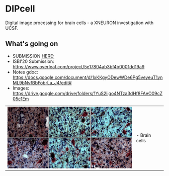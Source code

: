 DIPcell
=======

Digital image processing for brain cells - a XNEURON investigation with UCSF.

What's going on
---------------

-	SUBMISSION [HERE:](ISBI20_0803_MS.pdf)
-	ISBI'20 Submission: https://www.overleaf.com/project/5e17804ab3bf4b0001dd19a9
-	Notes gdoc: https://docs.google.com/document/d/1xKKgyODewWDe6Pg5veyeuT1ynML9bNvfBbFobrLa_J4/edit#
-	Images: https://drive.google.com/drive/folders/1YuS2ljgo4NTza3dHf8FAeO09cZ05c1Em

<table border="0">
 <tr>
    <td><img src="https://github.com/dani-lbnl/dipcell/blob/master/isbi2020_lea.jpg" width="400">
    </td>
    <td>
     <p>
      - Brain cells
      </td>
 </tr>
</table>
